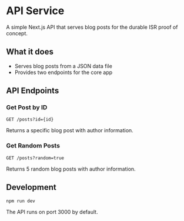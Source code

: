 # API Service

A simple Next.js API that serves blog posts for the durable ISR proof of concept.

## What it does

- Serves blog posts from a JSON data file
- Provides two endpoints for the core app

## API Endpoints

### Get Post by ID
```
GET /posts?id={id}
```
Returns a specific blog post with author information.

### Get Random Posts
```
GET /posts?random=true
```
Returns 5 random blog posts with author information.

## Development

```bash
npm run dev
```

The API runs on port 3000 by default.